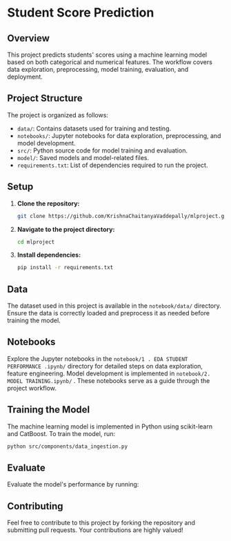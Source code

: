 # Student Score Prediction

## Overview

This project predicts students' scores using a machine learning model based on both categorical and numerical features. The workflow covers data exploration, preprocessing, model training, evaluation, and deployment.

## Project Structure

The project is organized as follows:

- `data/`: Contains datasets used for training and testing.
- `notebooks/`: Jupyter notebooks for data exploration, preprocessing, and model development.
- `src/`: Python source code for model training and evaluation.
- `model/`: Saved models and model-related files.
- `requirements.txt`: List of dependencies required to run the project.

## Setup

1. **Clone the repository:**
    ```bash
    git clone https://github.com/KrishnaChaitanyaVaddepally/mlproject.git
    ```

2. **Navigate to the project directory:**
    ```bash
    cd mlproject
    ```

3. **Install dependencies:**
    ```bash
    pip install -r requirements.txt
    ```

## Data

The dataset used in this project is available in the `notebook/data/` directory. Ensure the data is correctly loaded and preprocess it as needed before training the model.

## Notebooks

Explore the Jupyter notebooks in the `notebook/1 . EDA STUDENT PERFORMANCE .ipynb/` directory for detailed steps on data exploration, feature engineering. Model development is implemented in `notebook/2. MODEL TRAINING.ipynb/` . These notebooks serve as a guide through the project workflow.

## Training the Model

The machine learning model is implemented in Python using scikit-learn and CatBoost. To train the model, run:
```bash
python src/components/data_ingestion.py
```

## Evaluate
Evaluate the model's performance by running:

## Contributing

Feel free to contribute to this project by forking the repository and submitting pull requests. Your contributions are highly valued!




